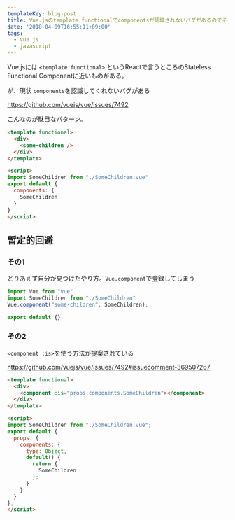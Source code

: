 ```yaml
---
templateKey: blog-post
title: Vue.jsのtemplate functionalでcomponentsが認識されないバグがあるのでその対処をする
date: '2018-04-09T16:55:11+09:00'
tags:
  - vue.js
  - javascript
---
```


Vue.jsには `<template functional>` というReactで言うところのStateless Functional Componentに近いものがある。

が、現状 `components`を認識してくれないバグがある

https://github.com/vuejs/vue/issues/7492

こんなのが駄目なパターン。

```html
<template functional>
  <div>
    <some-children />
  </div>
</template>

<script>
import SomeChildren from "./SomeChildren.vue"
export default {
  components: {
    SomeChildren
  }
}
</script>
```

## 暫定的回避

### その1

とりあえず自分が見つけたやり方。`Vue.component`で登録してしまう
```js
import Vue from "vue"
import SomeChildren from "./SomeChildren"
Vue.component("some-children", SomeChildren);

export default {}

```

### その2
`<component :is>`を使う方法が提案されている

https://github.com/vuejs/vue/issues/7492#issuecomment-369507267

```html
<template functional>
  <div>
    <component :is="props.components.SomeChildren"></component>
  </div>
</template>

<script>
import SomeChildren from "./SomeChildren.vue";
export default {
  props: {
    components: {
      type: Object,
      default() {
        return {
          SomeChildren
        };
      }
    }
  }
};
</script>
```

